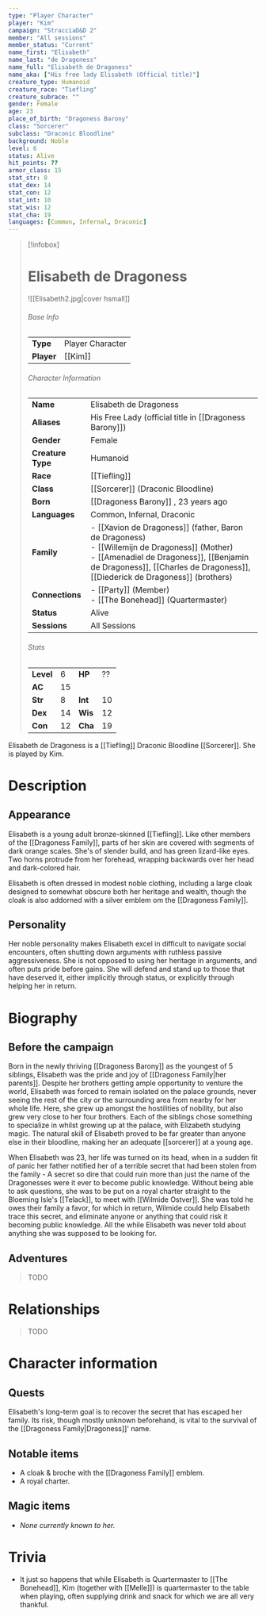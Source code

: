 ```yaml
---
type: "Player Character"
player: "Kim"
campaign: "StracciaD&D 2"
member: "All sessions"
member_status: "Current"
name_first: "Elisabeth"
name_last: "de Dragoness"
name_full: "Elisabeth de Dragoness"
name_aka: ["His free lady Elisabeth (Official title)"]
creature_type: Humanoid
creature_race: "Tiefling"
creature_subrace: ""
gender: Female
age: 23
place_of_birth: "Dragoness Barony"
class: "Sorcerer"
subclass: "Draconic Bloodline"
background: Noble
level: 6
status: Alive
hit_points: ??
armor_class: 15
stat_str: 8
stat_dex: 14
stat_con: 12
stat_int: 10
stat_wis: 12
stat_cha: 19
languages: [Common, Infernal, Draconic]
---
```

> [!infobox]  
> # Elisabeth de Dragoness
> ![[Elisabeth2.jpg|cover hsmall]]  
> ###### Base Info
> | | |  
> |---|---|  
> | **Type** | Player Character |
> | **Player** | [[Kim]] |
> ###### Character Information  
> | | |  
> |---|---|  
> | **Name** | Elisabeth de Dragoness |
> | **Aliases** | His Free Lady (official title in [[Dragoness Barony]]) |
> | **Gender** | Female | 
> | **Creature Type** | Humanoid |
> | **Race** | [[Tiefling]] |  
> | **Class** | [[Sorcerer]] (Draconic Bloodline) |  
> | **Born** | [[Dragoness Barony]] , 23 years ago|  
> | **Languages** | Common, Infernal, Draconic |  
> | **Family** | - [[Xavion de Dragoness]] (father, Baron de Dragoness)<br>- [[Willemijn de Dragoness]] (Mother)<br>- [[Amenadiel de Dragoness]], [[Benjamin de Dragoness]], [[Charles de Dragoness]], [[Diederick de Dragoness]] (brothers) |
> | **Connections** | - [[Party]] (Member)<br>- [[The Bonehead]] (Quartermaster) |
> | **Status** | Alive |
> | **Sessions** | All Sessions |
> ###### Stats
> | | | | |
> |---|---|---|---|
> | **Level** | 6 | **HP** | ?? |
> | **AC** | 15 | | |
> | **Str** | 8 | **Int** | 10 |
> | **Dex** | 14 | **Wis** | 12 |
> | **Con** | 12 | **Cha** | 19 |

Elisabeth de Dragoness is a [[Tiefling]] Draconic Bloodline [[Sorcerer]]. She is played by Kim.
# Description
## Appearance
Elisabeth is a young adult bronze-skinned [[Tiefling]]. Like other members of the [[Dragoness Family]], parts of her skin are covered with segments of dark orange scales. She's of slender build, and has green lizard-like eyes. Two horns protrude from her forehead, wrapping backwards over her head and dark-colored hair.

Elisabeth is often dressed in modest noble clothing, including a large cloak designed to somewhat obscure both her heritage and wealth, though the cloak is also addorned with a silver emblem om the [[Dragoness Family]]. 
## Personality
Her noble personality makes Elisabeth excel in difficult to navigate social encounters, often shutting down arguments with ruthless passive aggressiveness. She is not opposed to using her heritage in arguments, and often puts pride before gains. She will defend and stand up to those that have deserved it, either implicitly through status, or explicitly through helping her in return.
# Biography
## Before the campaign
Born in the newly thriving [[Dragoness Barony]] as the youngest of 5 siblings, Elisabeth was the pride and joy of [[Dragoness Family|her parents]]. Despite her brothers getting ample opportunity to venture the world, Elisabeth was forced to remain isolated on the palace grounds, never seeing the rest of the city or the surrounding area from nearby for her whole life. Here, she grew up amongst the hostilities of nobility, but also grew very close to her four brothers. Each of the siblings chose something to specialize in whilst growing up at the palace, with Elizabeth studying magic. The natural skill of Elisabeth proved to be far greater than anyone else in their bloodline, making her an adequate [[sorcerer]] at a young age.

When Elisabeth was 23, her life was turned on its head, when in a sudden fit of panic her father notified her of a terrible secret that had been stolen from the family - A secret so dire that could ruin more than just the name of the Dragonesses were it ever to become public knowledge. Without being able to ask questions, she was to be put on a royal charter straight to the Bloeming Isle's [[Telack]], to meet with [[Wilmide Ostver]]. She was told he owes their family a favor, for which in return, Wilmide could help Elisabeth trace this secret, and eliminate anyone or anything that could risk it becoming public knowledge. All the while Elisabeth was never told about anything she was supposed to be looking for.
## Adventures
> TODO
# Relationships
> TODO
# Character information
## Quests
Elisabeth's long-term goal is to recover the secret that has escaped her family. Its risk, though mostly unknown beforehand, is vital to the survival of the [[Dragoness Family|Dragoness]]' name.
## Notable items
- A cloak & broche with the [[Dragoness Family]] emblem.
- A royal charter.
## Magic items
- *None currently known to her.*
# Trivia
- It just so happens that while Elisabeth is Quartermaster to [[The Bonehead]], Kim (together with [[Melle]]) is quartermaster to the table when playing, often supplying drink and snack for which we are all very thankful.